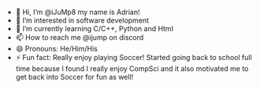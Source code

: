 - 👋 Hi, I’m @iJuMp8 my name is Adrian!
- 👀 I’m interested in software development
- 🌱 I’m currently learning C/C++, Python and Html
- 📫 How to reach me @ijump on discord 
- 😄 Pronouns: He/Him/His
- ⚡ Fun fact: Really enjoy playing Soccer! Started going back to school full time because I found I really enjoy CompSci and it also motivated me to get back into Soccer for fun as well!

<!---
iJuMp8/iJuMp8 is a ✨ special ✨ repository because its `README.md` (this file) appears on your GitHub profile.
You can click the Preview link to take a look at your changes.
--->
